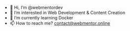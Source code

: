 - 👋 Hi, I’m @webmentordev
- 👀 I’m interested in Web Development & Content Creation
- 🌱 I’m currently learning Docker
- 📫 How to reach me? contact@webmentor.online
